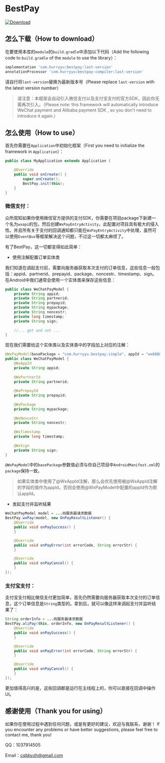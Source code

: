 # BestPay

[![Download](https://api.bintray.com/packages/hurryyu/BestPay/bestpay/images/download.svg?version=1.0.0)](https://bintray.com/hurryyu/BestPay/bestpay/1.0.0/link)

## 怎么下载（How to download）

在要使用本库的`module`的`build.gradle`中添加以下代码（Add the following code to `build.gradle` of the `module` to use the library）：

```groovy
implementation 'com.hurryyu:bestpay:last-version'
annotationProcessor 'com.hurryyu:bestpay-compiler:last-version'
```

请自行将`last-version`替换为最新版本号（Please replace `last-version` with the latest version number）

> 请注意：本框架会自动引入微信支付以及支付宝支付的官方SDK，因此你无需再次引入。（Please note: this framework will automatically introduce WeChat payment and Alibaba payment SDK , so you don't need to introduce it again.）



## 怎么使用（How to use）

首先你需要在`Application`中初始化框架（First you need to initialize the framework in `Application`）：

```java
public class MyApplication extends Application {

    @Override
    public void onCreate() {
        super.onCreate();
        BestPay.init(this);
    }
}
```

### 微信支付：

众所周知如果你使用微信官方提供的支付SDK，你需要在项目package下新建一个名为`wxapi`的包，然后创建`WxPayEntryActivity`，此配置对项目具有极大的侵入性。并且所有关于支付的回调通知都只能在`WxPayEntryActivity`中处理，虽然可以使用`EventBus`等框架解决这个问题，不过这一切都太麻烦了。

有了BestPay，这一切都变得如此简单：

- 使用注解配置订单实体类

我们知道在调起支付前，需要向服务器获取本次支付的订单信息，这些信息一般包括：appid、partnerid、prepayid、package、noncestr、timestamp、sign。在Android中我们通常会使用一个实体类来保存这些信息：

```java
public class WeChatPayModel {
    private String appid;
    private String partnerid;
    private String prepayid;
    private String mypackage;
    private String noncestr;
    private long timestamp;
    private String sign;
    
    //... get and set ...
}
```

现在我们需要给这个实体类以及实体类中的字段加上对应的注解：

```java
@WxPayModel(basePackage = "com.hurryyu.bestpay.simple", appId = "wx8888888888888888")
public class WeChatPayModel {
    @WxAppId
    private String appid;
    
    @WxPartnerId
    private String partnerid;
    
    @WxPrepayId
    private String prepayid;
    
    @WxPackage
    private String mypackage;
    
    @WxNonceStr
    private String noncestr;
    
    @WxTimestamp
    private long timestamp;
    
    @WxSign
    private String sign;
}
```

`@WxPayModel`中的`basePackage`参数值必须与你自己项目中`AndroidManifest.xml`的`package`保持一致。

> 如果实体类中使用了@WxAppId注解，那么会优先使用被@WxAppId注解的字段的值作为appId，否则会使用@WxPayModel中配置的appId作为默认appId。

- 发起支付并监听结果

```java
WeChatPayModel model = ...向服务器请求数据
BestPay.wxPay(model, new OnPayResultListener() {
    @Override
    public void onPaySuccess() {
    }

    @Override
    public void onPayError(int errorCode, String errorStr) {
    }

    @Override
    public void onPayCancel() {
    }
});
```

### 支付宝支付：

支付宝支付相比微信支付更加简单，首先仍然需要向服务器获取本次支付的订单信息，这个订单信息是`String`类型的。拿到后，就可以像这样来调起支付并监听结果了：

```java
String orderInfo = ...向服务器请求数据
BestPay.aliPay(this, orderInfo, new OnPayResultListener() {
    @Override
    public void onPaySuccess() {
    }

    @Override
    public void onPayError(int errorCode, String errorStr) {
    }

    @Override
    public void onPayCancel() {
    }
});
```

更加值得高兴的是，这些回调都是运行在主线程上的，你可以直接在回调中操作UI。



## 感谢使用（Thank you for using）

如果你在使用过程中遇到任何问题，或是有更好的建议，欢迎与我联系，谢谢！ If you encounter any problems or have better suggestions, please feel free to contact me, thank you!

QQ：1037914505

Email：cqbbyzh@gmail.com